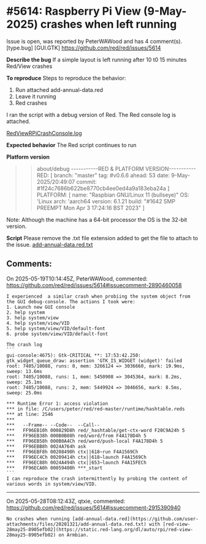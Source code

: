 
#5614: Raspberry Pi View (9-May-2025) crashes when left running
================================================================================
Issue is open, was reported by PeterWAWood and has 4 comment(s).
[type.bug] [GUI.GTK]
<https://github.com/red/red/issues/5614>

**Describe the bug**
If a simple layout is left running after 10 t0 15 minutes Red/View crashes

**To reproduce**
Steps to reproduce the behavior:
1. Run attached add-annual-data.red
2. Leave it running
3. Red crashes

I ran the script with a debug version of Red. The Red console log is attached.

[RedViewRPiCrashConsole.log](https://github.com/user-attachments/files/20201312/RedViewRPiCrashConsole.log)

**Expected behavior**
The Red script continues to run

**Platform version**
>> about/debug
-----------RED & PLATFORM VERSION----------- 
RED: [ branch: "master" tag: #v0.6.6 ahead: 53 date: 9-May-2025/20:49:07 commit: #1f24c7686b622be8770cb4ee0ed4a9a183eba24a ]
PLATFORM: [ name: "Raspbian GNU/Linux 11 (bullseye)" OS: 'Linux arch: 'aarch64 version: 6.1.21 build: "#1642 SMP PREEMPT Mon Apr  3 17:24:16 BST 2023" ]

Note: Although the machine has a 64-bit processor the OS is the 32-bit version.

**Script**
Please remove the .txt file extension added to get the file to attach to the issue.
[add-annual-data.red.txt](https://github.com/user-attachments/files/20201321/add-annual-data.red.txt)


Comments:
--------------------------------------------------------------------------------

On 2025-05-19T10:14:45Z, PeterWAWood, commented:
<https://github.com/red/red/issues/5614#issuecomment-2890460058>

    I experienced  a similar crash when probiing the system object from the GUI debug-console. The actions I took were:
    1. Launch new GUI console
    2. help system
    3. help system/view
    4. help system/view/VID
    5. help system/view/VID/default-font
    6. probe system/view/VID/default-font
    
    The crash log 
    ```
    gui-console:4675): Gtk-CRITICAL **: 17:53:42.250: gtk_widget_queue_draw: assertion 'GTK_IS_WIDGET (widget)' failed
    root: 7405/10088, runs: 0, mem: 3266124 => 3036660, mark: 19.9ms, sweep: 13.6ms
    root: 7405/10088, runs: 1, mem: 5450908 => 3045364, mark: 8.2ms, sweep: 25.1ms
    root: 7405/10088, runs: 2, mem: 5449924 => 3046656, mark: 8.5ms, sweep: 25.0ms
    
    *** Runtime Error 1: access violation
    *** in file: /C/users/peter/red/red-master/runtime/hashtable.reds
    *** at line: 2546
    ***
    ***   --Frame-- --Code--  --Call--
    ***   FF96EB10h 000829D8h red/_hashtable/get-ctx-word F20C9A24h 5
    ***   FF96EB38h 000B0B08h red/word/from F4A178D4h 5
    ***   FF96EB58h 000B0A4Ch red/word/push-local F4A178D4h 5
    ***   FF96EBB8h 0024A764h ask
    ***   FF96EBF8h 00208490h ctx||618~run F4A1569Ch
    ***   FF96EC4Ch 00209414h ctx||618~launch F4A1569Ch
    ***   FF96EC88h 0024A494h ctx||653~launch F4A15FECh
    ***   FF96ECA0h 00059400h ***_start
    ```
    I can reproduce the crash intermittently by probing the content of various words in system/view/VID.

--------------------------------------------------------------------------------

On 2025-05-28T08:12:43Z, qtxie, commented:
<https://github.com/red/red/issues/5614#issuecomment-2915390940>

    No crashes when running [add-annual-data.red](https://github.com/user-attachments/files/20201321/add-annual-data.red.txt) with [red-view-28may25-8905efb02](https://static.red-lang.org/dl/auto/rpi/red-view-28may25-8905efb02) on Armbian. 

